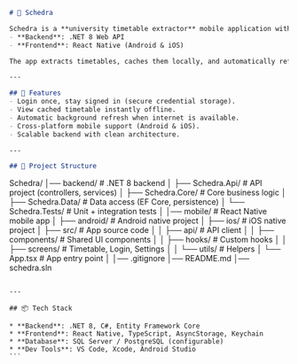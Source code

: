 ```markdown
# 📅 Schedra

Schedra is a **university timetable extractor** mobile application with offline caching.  
- **Backend**: .NET 8 Web API  
- **Frontend**: React Native (Android & iOS)  

The app extracts timetables, caches them locally, and automatically refreshes in the background when internet is available. Login credentials are stored securely so users don’t need to re-enter them every time.

---

## 🚀 Features
- Login once, stay signed in (secure credential storage).
- View cached timetable instantly offline.
- Automatic background refresh when internet is available.
- Cross-platform mobile support (Android & iOS).
- Scalable backend with clean architecture.

---

## 📂 Project Structure
```

Schedra/
│── backend/            # .NET 8 backend
│   ├── Schedra.Api/    # API project (controllers, services)
│   ├── Schedra.Core/   # Core business logic
│   ├── Schedra.Data/   # Data access (EF Core, persistence)
│   └── Schedra.Tests/  # Unit + integration tests
│
│── mobile/             # React Native mobile app
│   ├── android/        # Android native project
│   ├── ios/            # iOS native project
│   ├── src/            # App source code
│   │   ├── api/        # API client
│   │   ├── components/ # Shared UI components
│   │   ├── hooks/      # Custom hooks
│   │   ├── screens/    # Timetable, Login, Settings
│   │   └── utils/      # Helpers
│   └── App.tsx         # App entry point
│
│── .gitignore
│── README.md
│── schedra.sln

````

---

## 📦 Tech Stack

* **Backend**: .NET 8, C#, Entity Framework Core
* **Frontend**: React Native, TypeScript, AsyncStorage, Keychain
* **Database**: SQL Server / PostgreSQL (configurable)
* **Dev Tools**: VS Code, Xcode, Android Studio
```
````
